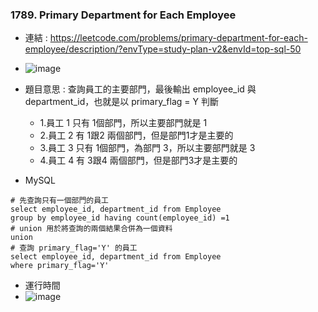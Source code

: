 ### 1789. Primary Department for Each Employee
* 連結 : https://leetcode.com/problems/primary-department-for-each-employee/description/?envType=study-plan-v2&envId=top-sql-50
* ![image](https://github.com/Ricky7737/LeetCodeSQLPractise/assets/58324475/e60e49be-3915-425b-be03-9416f62137a2)

* 題目意思 : 查詢員工的主要部門，最後輸出  employee_id 與 department_id，也就是以 primary_flag = Y 判斷
  * 1.員工 1 只有 1個部門，所以主要部門就是 1
  * 2.員工 2 有 1跟2 兩個部門，但是部門1才是主要的
  * 3.員工 3 只有 1個部門，為部門 3，所以主要部門就是 3
  * 4.員工 4 有 3跟4 兩個部門，但是部門3才是主要的
 
* MySQL
```
# 先查詢只有一個部門的員工
select employee_id, department_id from Employee
group by employee_id having count(employee_id) =1
# union 用於將查詢的兩個結果合併為一個資料
union
# 查詢 primary_flag='Y' 的員工
select employee_id, department_id from Employee
where primary_flag='Y'
```
  
* 運行時間
* ![image](https://github.com/Ricky7737/LeetCodeSQLPractise/assets/58324475/85449440-be4b-4b72-b871-e7f7796d3c5a)




